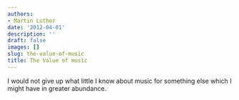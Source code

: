 ```yaml
---
authors:
- Martin Luther
date: '2012-04-01'
description: ''
draft: false
images: []
slug: the-value-of-music
title: The Value of music
---
```


I would not give up what little I know about music for something else which I might have in greater abundance.